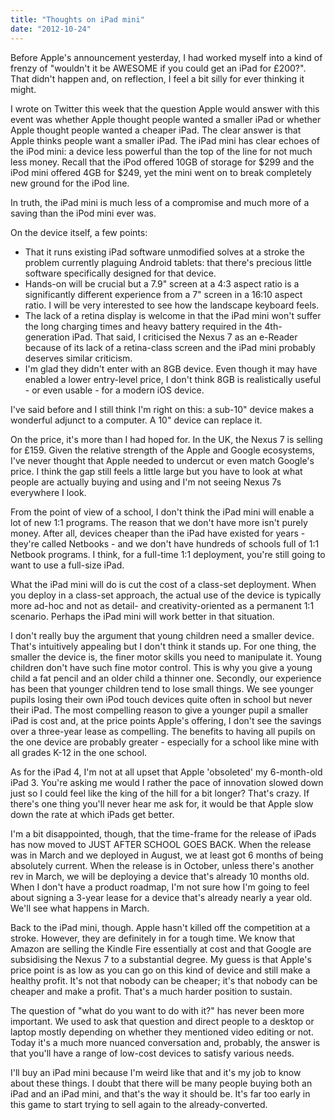 ```yaml
---
title: "Thoughts on iPad mini"
date: "2012-10-24"
---
```


Before Apple's announcement yesterday, I had worked myself into a kind of frenzy of "wouldn't it be AWESOME if you could get an iPad for £200?". That didn't happen and, on reflection, I feel a bit silly for ever thinking it might.

I wrote on Twitter this week that the question Apple would answer with this event was whether Apple thought people wanted a smaller iPad or whether Apple thought people wanted a cheaper iPad. The clear answer is that Apple thinks people want a smaller iPad. The iPad mini has clear echoes of the iPod mini: a device less powerful than the top of the line for not much less money. Recall that the iPod offered 10GB of storage for $299 and the iPod mini offered 4GB for $249, yet the mini went on to break completely new ground for the iPod line.

In truth, the iPad mini is much less of a compromise and much more of a saving than the iPod mini ever was.

On the device itself, a few points:

- That it runs existing iPad software unmodified solves at a stroke the problem currently plaguing Android tablets: that there's precious little software specifically designed for that device.
- Hands-on will be crucial but a 7.9" screen at a 4:3 aspect ratio is a significantly different experience from a 7" screen in a 16:10 aspect ratio. I will be very interested to see how the landscape keyboard feels.
- The lack of a retina display is welcome in that the iPad mini won't suffer the long charging times and heavy battery required in the 4th-generation iPad. That said, I criticised the Nexus 7 as an e-Reader because of its lack of a retina-class screen and the iPad mini probably deserves similar criticism.
- I'm glad they didn't enter with an 8GB device. Even though it may have enabled a lower entry-level price, I don't think 8GB is realistically useful - or even usable - for a modern iOS device.

I've said before and I still think I'm right on this: a sub-10" device makes a wonderful adjunct to a computer. A 10" device can replace it.

On the price, it's more than I had hoped for. In the UK, the Nexus 7 is selling for £159. Given the relative strength of the Apple and Google ecosystems, I've never thought that Apple needed to undercut or even match Google's price. I think the gap still feels a little large but you have to look at what people are actually buying and using and I'm not seeing Nexus 7s everywhere I look.

From the point of view of a school, I don't think the iPad mini will enable a lot of new 1:1 programs. The reason that we don't have more isn't purely money. After all, devices cheaper than the iPad have existed for years - they're called Netbooks - and we don't have hundreds of schools full of 1:1 Netbook programs. I think, for a full-time 1:1 deployment, you're still going to want to use a full-size iPad.

What the iPad mini will do is cut the cost of a class-set deployment. When you deploy in a class-set approach, the actual use of the device is typically more ad-hoc and not as detail- and creativity-oriented as a permanent 1:1 scenario. Perhaps the iPad mini will work better in that situation.

I don't really buy the argument that young children need a smaller device. That's intuitively appealing but I don't think it stands up. For one thing, the smaller the device is, the finer motor skills you need to manipulate it. Young children don't have such fine motor control. This is why you give a young child a fat pencil and an older child a thinner one. Secondly, our experience has been that younger children tend to lose small things. We see younger pupils losing their own iPod touch devices quite often in school but never their iPad. The most compelling reason to give a younger pupil a smaller iPad is cost and, at the price points Apple's offering, I don't see the savings over a three-year lease as compelling. The benefits to having all pupils on the one device are probably greater - especially for a school like mine with all grades K-12 in the one school.

As for the iPad 4, I'm not at all upset that Apple 'obsoleted' my 6-month-old iPad 3. You're asking me would I rather the pace of innovation slowed down just so I could feel like the king of the hill for a bit longer? That's crazy. If there's one thing you'll never hear me ask for, it would be that Apple slow down the rate at which iPads get better.

I'm a bit disappointed, though, that the time-frame for the release of iPads has now moved to JUST AFTER SCHOOL GOES BACK. When the release was in March and we deployed in August, we at least got 6 months of being absolutely current. When the release is in October, unless there's another rev in March, we will be deploying a device that's already 10 months old. When I don't have a product roadmap, I'm not sure how I'm going to feel about signing a 3-year lease for a device that's already nearly a year old. We'll see what happens in March.

Back to the iPad mini, though. Apple hasn't killed off the competition at a stroke. However, they are definitely in for a tough time. We know that Amazon are selling the Kindle Fire essentially at cost and that Google are subsidising the Nexus 7 to a substantial degree. My guess is that Apple's price point is as low as you can go on this kind of device and still make a healthy profit. It's not that nobody can be cheaper; it's that nobody can be cheaper and make a profit. That's a much harder position to sustain.

The question of "what do you want to do with it?" has never been more important. We used to ask that question and direct people to a desktop or laptop mostly depending on whether they mentioned video editing or not. Today it's a much more nuanced conversation and, probably, the answer is that you'll have a range of low-cost devices to satisfy various needs.

I'll buy an iPad mini because I'm weird like that and it's my job to know about these things. I doubt that there will be many people buying both an iPad and an iPad mini, and that's the way it should be. It's far too early in this game to start trying to sell again to the already-converted.
